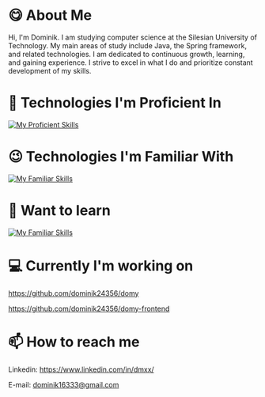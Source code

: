 # :yum: About Me
Hi, I'm Dominik. I am studying computer science at the Silesian University of Technology. My main areas of study include Java, the Spring framework, and related technologies. I am dedicated to continuous growth, learning, and gaining experience. I strive to excel in what I do and prioritize constant development of my skills.


# :muscle: Technologies I'm Proficient In
[![My Proficient Skills](https://skillicons.dev/icons?icons=java,spring,hibernate,mysql,git,postman,github)](https://skillicons.dev)

# :wink: Technologies I'm Familiar With
[![My Familiar Skills](https://skillicons.dev/icons?icons=angular,html,css,typescript,linux)](https://skillicons.dev)

# 🧠 Want to learn 
[![My Familiar Skills](https://skillicons.dev/icons?icons=azure,aws,docker)](https://skillicons.dev)

# 💻 Currently I'm working on

https://github.com/dominik24356/domy

https://github.com/dominik24356/domy-frontend

# :mailbox: How to reach me

Linkedin: https://www.linkedin.com/in/dmxx/

E-mail: dominik16333@gmail.com

